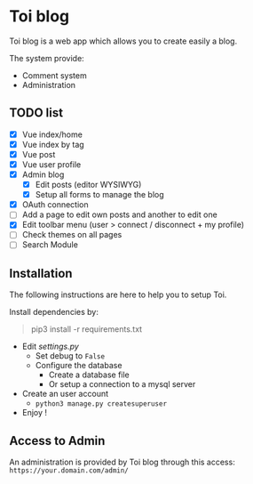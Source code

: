 # Toi blog

Toi blog is a web app which allows you to create easily a blog.

The system provide:

* Comment system
* Administration

## TODO list

* [x] Vue index/home
* [x] Vue index by tag
* [x] Vue post
* [x] Vue user profile
* [x] Admin blog
  * [x] Edit posts (editor WYSIWYG)
  * [x] Setup all forms to manage the blog
* [x] OAuth connection
* [ ] Add a page to edit own posts and another to edit one
* [x] Edit toolbar menu (user > connect / disconnect + my profile)
* [ ] Check themes on all pages
* [ ] Search Module

## Installation

The following instructions are here to help you to setup Toi.

Install dependencies by:

> pip3 install -r requirements.txt

* Edit *settings.py*
  * Set debug to `False`
  * Configure the database
    * Create a database file
    * Or setup a connection to a mysql server
* Create an user account
  * `python3 manage.py createsuperuser`
* Enjoy !

## Access to Admin

An administration is provided by Toi blog through this access: `https://your.domain.com/admin/`